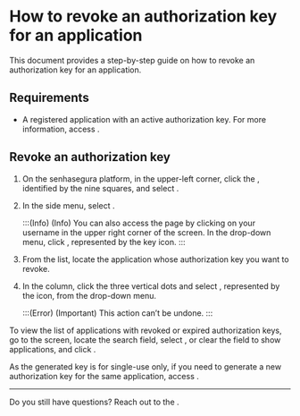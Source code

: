 # How to revoke an authorization key for an application 

This document provides a step-by-step guide on how to revoke an authorization key for an application.

## Requirements

* A registered application with an active authorization key. For more information, access .

## Revoke an authorization key

1. On the senhasegura platform, in the upper-left corner, click the , identified by the nine squares, and select .
2. In the side menu, select .
    
    :::(Info) (Info)
    You can also access the  page by clicking on your username in the upper right corner of the screen. In the drop-down menu, click , represented by the key icon.
    :::
    
 3. From the list, locate the application whose authorization key you want to revoke.
 4. In the  column, click the three vertical dots and select , represented by the  icon, from the drop-down menu.

    :::(Error) (Important)
    This action can’t be undone.
    :::

To view the list of applications with revoked or expired authorization keys, go to the  screen, locate the  search field, select , or clear the field to show  applications, and click .

As the generated key is for single-use only, if you need to generate a new authorization key for the same application, access .


* * *

Do you still have questions? Reach out to the .